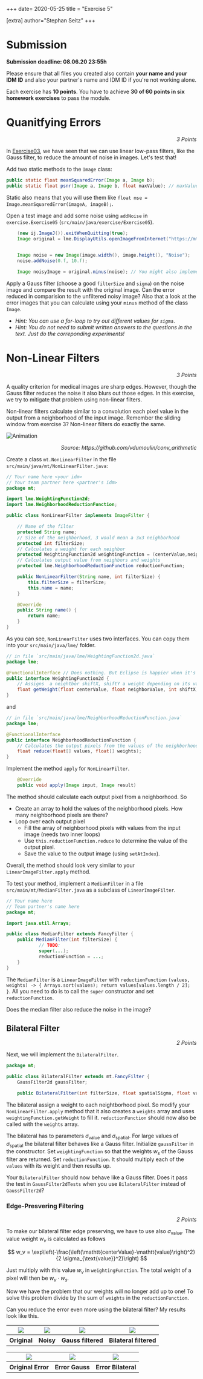 +++
date= 2020-05-25
title = "Exercise 5"

[extra]
author="Stephan Seitz"
+++

# Submission

**Submission deadline: 08.06.20 23:55h**

Please ensure that all files you created also contain **your name and your IDM ID** and also your partner's name and IDM ID if you're not working alone.

Each exercise has **10 points**. You have to achieve **30 of 60 points in six homework exercises** to pass the module.

# Quanitfying Errors

<P align="right"><i>3 Points</i>

In [Exercise03](../exercise03), we have seen that we can use linear low-pass filters, like the Gauss filter, to reduce 
the amount of noise in images. Let's test that!

Add two static methods to the `Image` class:

```java
public static float meanSquaredError(Image a, Image b);
public static float psnr(Image a, Image b, float maxValue); // maxValue is 255 for PNG images
```
<!--Take adavatage of the fact that you already implemented a `minus` method.-->
Static also means that you will use them like `float mse = Image.meanSquaredError(imageA, imageB);`.

Open a test image and add some noise using `addNoise` in `exercise.Exercise05` (`src/main/java/exercise/Exercise05`).

```java
    (new ij.ImageJ()).exitWhenQuitting(true);
    Image original = lme.DisplayUtils.openImageFromInternet("https://mt2-erlangen.github.io/shepp_logan.png", ".png");

    
    Image noise = new Image(image.width(), image.height(), "Noise");
    noise.addNoise(0.f, 10.f);

    Image noisyImage = original.minus(noise); // You might also implement your own `plus` ;-)
```

Apply a Gauss filter (choose a good `filterSize` and `sigma`) on the noise image and compare the result with the original image.
Can the error reduced in comparision to the unfiltered noisy image? Also that a look at the error images that you can
calculate using your `minus` method of the class `Image`.

- *Hint: You can use a for-loop to try out different values for `sigma`*.
- *Hint: You do not need to submit written answers to the questions in the text. Just do the correponding experiments!*

# Non-Linear Filters

<P align="right"><i>3 Points</i>

A quality criterion for medical images are sharp edges.
However, though the Gauss filter reduces the noise it also blurs out those edges.
In this exercise, we try to mitigate that problem using non-linear filters.

Non-linear filters calculate similar to a convolution each pixel value in the output from a neighborhood of the
input image. Remember the sliding window from exercise 3? Non-linear filters do exactly the same.

![Animation](https://raw.githubusercontent.com/vdumoulin/conv_arithmetic/master/gif/same_padding_no_strides.gif)

<P align="right"><i>Source: https://github.com/vdumoulin/conv_arithmetic</i>

Create a class `mt.NonLinearFilter` in the file `src/main/java/mt/NonLinearFilter.java`:

```java
// Your name here <your idm>
// Your team partner here <partner's idm>
package mt;

import lme.WeightingFunction2d;
import lme.NeighborhoodReductionFunction;

public class NonLinearFilter implements ImageFilter {

    // Name of the filter
    protected String name; 
    // Size of the neighborhood, 3 would mean a 3x3 neighborhood
    protected int filterSize;
    // Calculates a weight for each neighbor
    protected WeightingFunction2d weightingFunction = (centerValue,neighborValue,x,y) -> 1.f;
    // Calculates output value from neighbors and weights
    protected lme.NeighborhoodReductionFunction reductionFunction;

    public NonLinearFilter(String name, int filterSize) {
        this.filterSize = filterSize;
        this.name = name;
    }

    @Override
    public String name() {
        return name;
    }
}
```

As you can see, `NonLinearFilter` uses two interfaces. You can copy them into your `src/main/java/lme/` folder.

```java
// in file `src/main/java/lme/WeightingFunction2d.java`
package lme;

@FunctionalInterface // Does nothing. But Eclipse is happier when it's there.
public interface WeightingFunction2d {
    // Assigns  a neightbor shiftX, shiftY a weight depending on its value and the value of the center pixel
    float getWeight(float centerValue, float neighborValue, int shiftX, int shiftY);
}
```
and
```java
// in file `src/main/java/lme/NeighborhoodReductionFunction.java`
package lme;

@FunctionalInterface
public interface NeighborhoodReductionFunction {
    // Calculates the output pixels from the values of the neighborhood pixels and their weight
    float reduce(float[] values, float[] weights);
}
```

Implement the method `apply` for `NonLinearFilter`.

```java
    @Override
    public void apply(Image input, Image result)
```

The method should calculate each output pixel from a neighborhood. So

- Create an array to hold the values of the neighborhood pixels. How many neighborhood pixels are there?
- Loop over each output pixel
    - Fill the array of neighborhood pixels with values from the input image (needs two inner loops)
    - Use `this.reductionFunction.reduce` to determine the value of the output pixel.
    - Save the value to the output image (using `setAtIndex`).

Overall, the method should look very similar to your `LinearImageFilter.apply` method.

To test your method, implement a `MedianFilter` in a file `src/main/mt/MedianFilter.java` as a subclass of `LinearImageFilter`.

```java
// Your name here
// Team partner's name here
package mt;

import java.util.Arrays;

public class MedianFilter extends FancyFilter {
	public MedianFilter(int filterSize) {
            // TODO:
            super(...);
            reductionFunction = ...;
	}
}
```
The `MedianFilter` is a `LinearImageFilter` with
`reductionFunction` `(values, weights) -> { Arrays.sort(values); return values[values.length / 2]; }`.
All you need to do is to call the `super` constructor and set `reductionFunction`.

Does the median filter also reduce the noise in the image?

## Bilateral Filter

<P align="right"><i>2 Points</i>

Next, we will implement the `BilateralFilter`.

```java
package mt;

public class BilateralFilter extends mt.FancyFilter {
    GaussFilter2d gaussFilter;

    public BilateralFilter(int filterSize, float spatialSigma, float valueSigma)
```

The bilateral assign a weight to each neightborhood pixel.
So modify your `NonLinearFilter.apply` method that it also creates a `weights` array and uses `weightingFunction.getWeight` to
fill it. `reductionFunction` should now also be called with the `weights` array.

The bilateral has to parameters $\sigma_{\text{value}}$ and $\sigma_{\text{spatial}}$.
For large values of $\sigma_{\text{spatial}}$ the bilateral filter behaves like a Gauss filter.
Initialize `gaussFilter` in the constructor. Set `weightingFunction` so that the weights $w_s$ of the Gauss filter are returned.
Set `reductionFunction`. It should multiply each of the `values` with its weight and then results up.

Your `BilateralFilter` should now behave like a Gauss filter. Does it pass the test in `GaussFilter2dTests` when you
use `BilateralFilter` instead of `GaussFilter2d`?


### Edge-Presvering Filtering

<P align="right"><i>2 Points</i>

To make our bilateral filter edge preserving, we have to use also $\sigma_{\text{value}}$.
The value weight $w_v$ is calculated as follows

$$ w_v = \exp\left(-\frac{\left(\mathtt{centerValue}-\mathtt{value}\right)^2}{2 \sigma_{\text{value}}^2}\right) $$

Just multiply with this value $w_v$ in `weightingFunction`. The total weight of a pixel will then be $w_v \cdot w_s$.

Now we have the problem that our weights will no longer add up to one! To solve this problem divide by the sum of `weights`
in the `reductionFunction`.


Can you reduce the error even more using the bilateral filter? My results look like this.

 <table style="width:100% text-align: center;">
  <tr>
    <th><a href="../shepp_logan_original.png" ><img align="center" src="../shepp_logan_original.png" ></a></th>
    <th><a href="../shepp_logan_noisy.png" ><img align="center" src="../shepp_logan_noisy.png" ></a></th>
    <th><a href="../shepp_logan_gauss.png" ><img align="center" src="../shepp_logan_gauss.png" ></a></th>
    <th><a href="../shepp_logan_bilateral.png" ><img align="center" src="../shepp_logan_bilateral.png" ></a></th>
  </tr>
  <tr>
    <th>Original</th>
    <th>Noisy</th>
    <th>Gauss filtered</th>
    <th>Bilateral filtered</th>
  </tr>
</table> 

 <table style="width:100% text-align: center;">
  <tr>
    <th><a href="../shepp_logan_noisy.png" ><img align="center" src="../error_noise.png" ></a></th>
    <th><a href="../shepp_logan_gauss.png" ><img align="center" src="../error_gauss.png" ></a></th>
    <th><a href="../shepp_logan_bilateral.png" ><img align="center" src="../error_bilateral.png" ></a></th>
  </tr>
  <tr>
    <th>Original Error</th>
    <th>Error Gauss</th>
    <th>Error Bilateral</th>
  </tr>
</table> 

<!--Java unzip: https://www.journaldev.com/960/java-unzip-file-example-->
<!--https://services.cancerimagingarchive.net/services/v3/TCIA/query/getImage?SeriesInstanceUID=1.3.6.1.4.1.14519.5.2.1.2857.5885.605148569068237074211642729801-->

<!--```java-->
<!--public float power();    // Mean of the squared signal values-->
<!--public float powerDb();  // 10 * Math.log(power)-->
<!--```-->

<!--The power of a signal is calculated like the mean value. Except that you calculate the mean of the squared singal values.-->
<!--You can calculate the mean squared error like that-->

<!--```java-->
<!--Image errorImage = original - noisy;         // original and noisy are of type mt.Image-->
<!--float meanSquaredError = errorImage.power(); //-->
<!--```-->

<!--```java-->
<!--public float power();    // Mean of the squared signal values-->
<!--public float powerDb();  // 10 * Math.log(power)-->
<!--```-->
